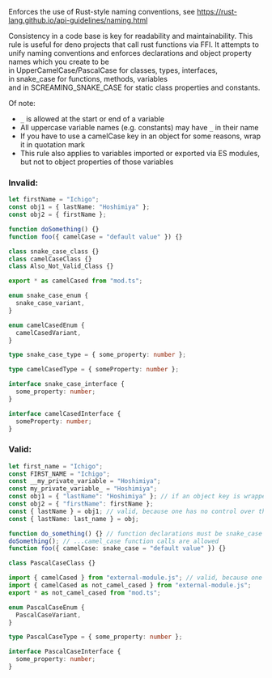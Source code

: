 Enforces the use of Rust-style naming conventions, see
https://rust-lang.github.io/api-guidelines/naming.html

Consistency in a code base is key for readability and maintainability. This rule
is useful for deno projects that call rust functions via FFI. It attempts to
unify naming conventions and enforces declarations and object property names
which you create to be\
in UpperCamelCase/PascalCase for classes, types, interfaces,\
in snake_case for functions, methods, variables\
and in SCREAMING_SNAKE_CASE for static class properties and constants.

Of note:

- `_` is allowed at the start or end of a variable
- All uppercase variable names (e.g. constants) may have `_` in their name
- If you have to use a camelCase key in an object for some reasons, wrap it in
  quotation mark
- This rule also applies to variables imported or exported via ES modules, but
  not to object properties of those variables

### Invalid:

```typescript
let firstName = "Ichigo";
const obj1 = { lastName: "Hoshimiya" };
const obj2 = { firstName };

function doSomething() {}
function foo({ camelCase = "default value" }) {}

class snake_case_class {}
class camelCaseClass {}
class Also_Not_Valid_Class {}

export * as camelCased from "mod.ts";

enum snake_case_enum {
  snake_case_variant,
}

enum camelCasedEnum {
  camelCasedVariant,
}

type snake_case_type = { some_property: number };

type camelCasedType = { someProperty: number };

interface snake_case_interface {
  some_property: number;
}

interface camelCasedInterface {
  someProperty: number;
}
```

### Valid:

```typescript
let first_name = "Ichigo";
const FIRST_NAME = "Ichigo";
const __my_private_variable = "Hoshimiya";
const my_private_variable_ = "Hoshimiya";
const obj1 = { "lastName": "Hoshimiya" }; // if an object key is wrapped in quotation mark, then it's valid
const obj2 = { "firstName": firstName };
const { lastName } = obj1; // valid, because one has no control over the identifier
const { lastName: last_name } = obj;

function do_something() {} // function declarations must be snake_case but...
doSomething(); // ...camel_case function calls are allowed
function foo({ camelCase: snake_case = "default value" }) {}

class PascalCaseClass {}

import { camelCased } from "external-module.js"; // valid, because one has no control over the identifier
import { camelCased as not_camel_cased } from "external-module.js";
export * as not_camel_cased from "mod.ts";

enum PascalCaseEnum {
  PascalCaseVariant,
}

type PascalCaseType = { some_property: number };

interface PascalCaseInterface {
  some_property: number;
}
```